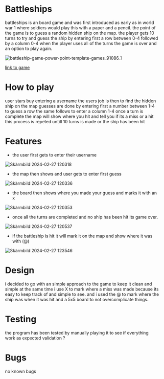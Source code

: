 # Battleships

battleships is an board game and was first introduced as early as in world war 1 where soldiers would play this with a paper and a pencil.
the point of the game is to guess a random hidden ship on the map.
the player gets 10 turns to try and guess the ship by entering first a row between 0-4 followed by a column 0-4
when the player uses all of the turns the game is over and an option to play again.

![battleship-game-power-point-template-games_91086_1](https://github.com/shixen/battleships/assets/150827343/85c56eff-193e-4911-bd7b-21f14e11720e)

[link to game](https://niklas-battleships-24a50b536a5f.herokuapp.com/)

# How to play
user stars buy entering a username
the users job is then to find the hidden ship on the map 
guesses are done by entering first a number between 1-4 to guess a row
the same follows to enter a column 1-4
once a turn is complete the map will show where you hit and tell you if its a miss or a hit
this process is repeted untill 10 turns is made or the ship has been hit

# Features
* the user first gets to enter their username

![Skärmbild 2024-02-27 120318](https://github.com/shixen/battleships/assets/150827343/30130fc7-3bab-474b-b70f-82b18c307b1e)

* the map then shows and user gets to enter first guess

![Skärmbild 2024-02-27 120336](https://github.com/shixen/battleships/assets/150827343/8a1ba48e-12a0-45ee-ad21-45e527743e24)

* the board then shows where you made your guess and marks it with an x

![Skärmbild 2024-02-27 120353](https://github.com/shixen/battleships/assets/150827343/332118ec-84a9-4ae1-80b0-a2f4be31035a)

* once all the turns are completed and no ship has been hit its game over.

![Skärmbild 2024-02-27 120537](https://github.com/shixen/battleships/assets/150827343/980a3a9f-3284-4c98-b912-966cd7cba56e)

* if the battleship is hit it will mark it on the map and show where it was with (@)

![Skärmbild 2024-02-27 123546](https://github.com/shixen/battleships/assets/150827343/9b26d8bf-b11d-4c76-8886-a739fb2f13a6)

# Design
i decided to go with an simple approach to the game to keep it clean and simple at the same time
i use X to mark where a miss was made because its easy to keep track of and simple to see.
and i used the @ to mark where the ship was when it was hit 
and a 5x5 board to not overcomplicate things.

# Testing
the program has been tested by manually playing it to see if everything work as expected
validation ?

# Bugs
no known bugs

